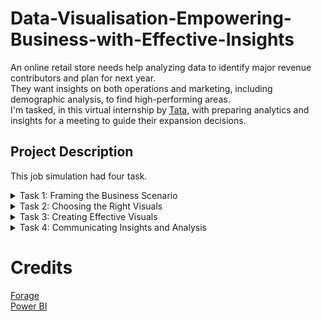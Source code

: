 # Data-Visualisation-Empowering-Business-with-Effective-Insights

An online retail store needs help analyzing data to identify major revenue contributors and plan for next year. <br>
They want insights on both operations and marketing, including demographic analysis, to find high-performing areas. <br>
I'm tasked, in this virtual internship by [Tata](https://www.theforage.com/virtual-experience/MyXvBcppsW2FkNYCX/tata-group/data-visualisation-p5xo/framing-the-business-scenario), with preparing analytics and insights for a meeting to guide their expansion decisions.

## Project Description
This job simulation had four task.
<details><summary>Task 1: Framing the Business Scenario</summary> <br>
I created a set of questions that I anticipated each business leader will ask and want to know the answers to.

</details>

<details><summary>Task 2: Choosing the Right Visuals</summary> <br>
In this task, I was required to choose the right charts based upon need such as Comparison, Distribution, Relationship, and Composition.
</details>
  
<details><summary>Task 3: Creating Effective Visuals</summary> <br>

In this task, I created [visuals](tata) around four of the questions that the CEO and CMO have requested.

**Data cleanup** <br>
The following steps were taken to clean the [data](Online Retail Data Set), using data transformation methods to get rid of the bad data:<br>
• Create a check that the quantity should not be below 1 unit <br>
• Create a check that the Unit price should not be below $0 <br>

**Questions from the CEO and CMO**
Question 1<br>
The CEO of the retail store is interested to view the time series of the revenue data for the year 2011 only. He would like to view granular data by looking into revenue for each month. The CEO is interested in viewing the seasonal trends and wants to dig deeper into why these trends occur. This analysis will be helpful for the CEO to forecast for the next year.

Question 2<br>
The CMO is interested in viewing the top 10 countries which are generating the highest revenue. Additionally, the CMO is also interested in viewing the quantity sold along with the revenue generated. The CMO does not want to have the United Kingdom in this visual.

Question 3<br>
The CMO of the online retail store wants to view the information on the top 10 customers by revenue. He is interested in a visual that shows the greatest revenue generating customer at the start and gradually declines to the lower revenue generating customers. The CMO wants to target the higher revenue generating customers and ensure that they remain satisfied with their products.

Question 4<br>
The CEO is looking to gain insights on the demand for their products. He wants to look at all countries and see which regions have the greatest demand for their products. Once the CEO gets an idea of the regions that have high demand, he will initiate an expansion strategy which will allow the company to target these areas and generate more business from these regions. He wants to view the entire data on a single view without the need to scroll or hover over the data points to identify the demand. There is no need to show data for the United Kingdom as the CEO is more interested in viewing the countries that have expansion opportunities.


</details>

<details><summary>Task 4: Communicating Insights and Analysis</summary> <br>
Develop a script and record a video presenting your findings to the CEO and CMO based on the four questions they asked and the visuals you created in the previous tasks.
</details>

# Credits
[Forage](https://www.theforage.com/virtual-experience/MyXvBcppsW2FkNYCX/tata-group/data-visualisation-p5xo/framing-the-business-scenario) <br>
[Power BI](https://app.powerbi.com/singleSignOn?clientSideAuth=0&ru=https%3a%2f%2fapp.powerbi.com%2f%3fclientSideAuth%3d0%26noSignUpCheck%3d1)
